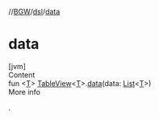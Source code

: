 //[BGW](../../index.md)/[dsl](index.md)/[data](data.md)



# data  
[jvm]  
Content  
fun <[T](data.md)> [TableView](../tools.aqua.bgw.elements.uielements/-table-view/index.md)<[T](data.md)>.[data](data.md)(data: [List](https://kotlinlang.org/api/latest/jvm/stdlib/kotlin.collections/-list/index.html)<[T](data.md)>)  
More info  


.

  



